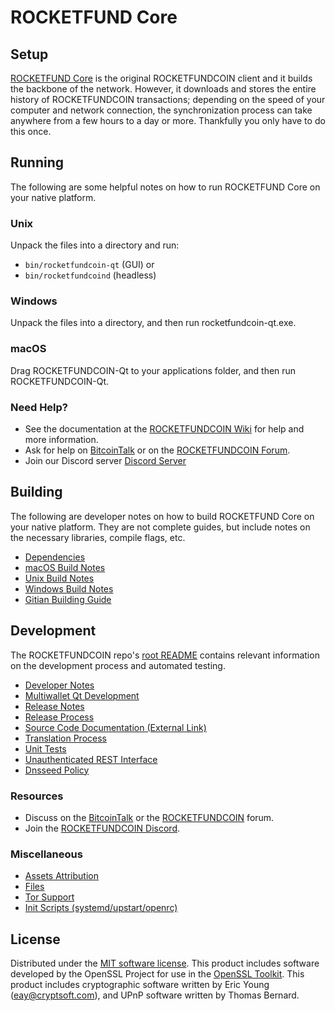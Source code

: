 ROCKETFUND Core
=============

Setup
---------------------
[ROCKETFUND Core](http://rocketfundcoin.io/wallet) is the original ROCKETFUNDCOIN client and it builds the backbone of the network. However, it downloads and stores the entire history of ROCKETFUNDCOIN transactions; depending on the speed of your computer and network connection, the synchronization process can take anywhere from a few hours to a day or more. Thankfully you only have to do this once.

Running
---------------------
The following are some helpful notes on how to run ROCKETFUND Core on your native platform.

### Unix

Unpack the files into a directory and run:

- `bin/rocketfundcoin-qt` (GUI) or
- `bin/rocketfundcoind` (headless)

### Windows

Unpack the files into a directory, and then run rocketfundcoin-qt.exe.

### macOS

Drag ROCKETFUNDCOIN-Qt to your applications folder, and then run ROCKETFUNDCOIN-Qt.

### Need Help?

* See the documentation at the [ROCKETFUNDCOIN Wiki](https://github.com/RocketFund/RocketFundCoin/wiki)
for help and more information.
* Ask for help on [BitcoinTalk](https://bitcointalk.org/index.php?topic=1262920.0) or on the [ROCKETFUNDCOIN Forum](http://forum.rocketfundcoin.io/).
* Join our Discord server [Discord Server](https://discord.rocketfundcoin.io)

Building
---------------------
The following are developer notes on how to build ROCKETFUND Core on your native platform. They are not complete guides, but include notes on the necessary libraries, compile flags, etc.

- [Dependencies](dependencies.md)
- [macOS Build Notes](build-osx.md)
- [Unix Build Notes](build-unix.md)
- [Windows Build Notes](build-windows.md)
- [Gitian Building Guide](gitian-building.md)

Development
---------------------
The ROCKETFUNDCOIN repo's [root README](/README.md) contains relevant information on the development process and automated testing.

- [Developer Notes](developer-notes.md)
- [Multiwallet Qt Development](multiwallet-qt.md)
- [Release Notes](release-notes.md)
- [Release Process](release-process.md)
- [Source Code Documentation (External Link)](https://www.fuzzbawls.pw/rocketfundcoin/doxygen/)
- [Translation Process](translation_process.md)
- [Unit Tests](unit-tests.md)
- [Unauthenticated REST Interface](REST-interface.md)
- [Dnsseed Policy](dnsseed-policy.md)

### Resources
* Discuss on the [BitcoinTalk](https://bitcointalk.org/index.php?topic=1262920.0) or the [ROCKETFUNDCOIN](http://forum.rocketfundcoin.io/) forum.
* Join the [ROCKETFUNDCOIN Discord](https://discord.rocketfundcoin.io).

### Miscellaneous
- [Assets Attribution](assets-attribution.md)
- [Files](files.md)
- [Tor Support](tor.md)
- [Init Scripts (systemd/upstart/openrc)](init.md)

License
---------------------
Distributed under the [MIT software license](/COPYING).
This product includes software developed by the OpenSSL Project for use in the [OpenSSL Toolkit](https://www.openssl.org/). This product includes
cryptographic software written by Eric Young ([eay@cryptsoft.com](mailto:eay@cryptsoft.com)), and UPnP software written by Thomas Bernard.

